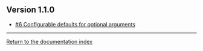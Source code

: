 ## Version 1.1.0

* [#6 Configurable defaults for optional arguments](https://github.com/MV10/EventStreamDotNet/issues/6)

---

[Return to the documentation index](index.md)
